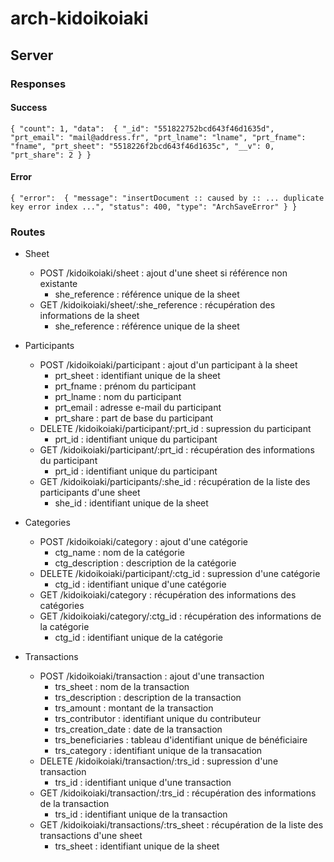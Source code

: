 # arch-kidoikoiaki

## Server

### Responses

#### Success

`
{
	"count": 1,
	"data": 
	{
            "_id": "551822752bcd643f46d1635d",
            "prt_email": "mail@address.fr",
            "prt_lname": "lname",
            "prt_fname": "fname",
            "prt_sheet": "5518226f2bcd643f46d1635c",
            "__v": 0,
            "prt_share": 2
        }
}
`

#### Error

`
{
	"error": 
	{
        	"message": "insertDocument :: caused by :: ... duplicate key error index ...",
		"status": 400,
		"type": "ArchSaveError"
    	}
}
`

### Routes

* Sheet
  * POST /kidoikoiaki/sheet : ajout d'une sheet si référence non existante
    * she_reference : référence unique de la sheet
  * GET /kidoikoiaki/sheet/:she_reference : récupération des informations de la sheet
    * she_reference : référence unique de la sheet

* Participants
  * POST /kidoikoiaki/participant : ajout d'un participant à la sheet
    * prt_sheet : identifiant unique de la sheet
    * prt_fname : prénom du participant
    * prt_lname : nom du participant
    * prt_email : adresse e-mail du participant
    * prt_share : part de base du participant
  * DELETE /kidoikoiaki/participant/:prt_id : supression du participant
    * prt_id : identifiant unique du participant
  * GET /kidoikoiaki/participant/:prt_id : récupération des informations du participant
    * prt_id : identifiant unique du participant
  * GET /kidoikoiaki/participants/:she_id : récupération de la liste des participants d'une sheet
    * she_id : identifiant unique de la sheet

* Categories
  * POST /kidoikoiaki/category : ajout d'une catégorie
    * ctg_name : nom de la catégorie
    * ctg_description : description de la catégorie
  * DELETE /kidoikoiaki/participant/:ctg_id : supression d'une catégorie
    * ctg_id : identifiant unique d'une catégorie
  * GET /kidoikoiaki/category : récupération des informations des catégories
  * GET /kidoikoiaki/category/:ctg_id : récupération des informations de la catégorie
    * ctg_id : identifiant unique de la catégorie

* Transactions
  * POST /kidoikoiaki/transaction : ajout d'une transaction
    * trs_sheet : nom de la transaction
    * trs_description : description de la transaction
    * trs_amount : montant de la transaction
    * trs_contributor : identifiant unique du contributeur
    * trs_creation_date : date de la transaction
    * trs_beneficiaries : tableau d'identifiant unique de bénéficiaire
    * trs_category : identifiant unique de la transacation
  * DELETE /kidoikoiaki/transaction/:trs_id : supression d'une transaction
    * trs_id : identifiant unique d'une transaction
  * GET /kidoikoiaki/transaction/:trs_id : récupération des informations de la transaction
    * trs_id : identifiant unique de la transaction
  * GET /kidoikoiaki/transactions/:trs_sheet : récupération de la liste des transactions d'une sheet
    * trs_sheet : identifiant unique de la sheet
